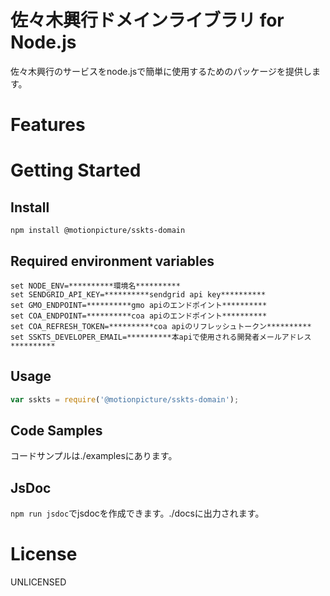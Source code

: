 # 佐々木興行ドメインライブラリ for Node.js

佐々木興行のサービスをnode.jsで簡単に使用するためのパッケージを提供します。

# Features

# Getting Started

## Install

```shell
npm install @motionpicture/sskts-domain
```

## Required environment variables
```shell
set NODE_ENV=**********環境名**********
set SENDGRID_API_KEY=**********sendgrid api key**********
set GMO_ENDPOINT=**********gmo apiのエンドポイント**********
set COA_ENDPOINT=**********coa apiのエンドポイント**********
set COA_REFRESH_TOKEN=**********coa apiのリフレッシュトークン**********
set SSKTS_DEVELOPER_EMAIL=**********本apiで使用される開発者メールアドレス**********
```

## Usage

```Javascript
var sskts = require('@motionpicture/sskts-domain');
```


## Code Samples

コードサンプルは./examplesにあります。

## JsDoc

`npm run jsdoc`でjsdocを作成できます。./docsに出力されます。


# License
UNLICENSED
